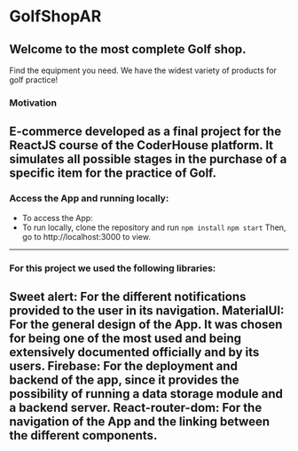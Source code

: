 # GolfShopAR
## Welcome to the most complete Golf shop.
Find the equipment you need. We have the widest variety of products for golf practice!
### Motivation
E-commerce developed as a final project for the ReactJS course of the CoderHouse platform. It simulates all possible stages in the purchase of a specific item for the practice of Golf.
-----
### Access the App and running locally:
- To access the App:
- To run locally, clone the repository and run
	`npm install`
	`npm start`
Then, go to http://localhost:3000 to view.
----
### For this project we used the following libraries:
**Sweet alert:** For the different notifications provided to the user in its navigation.
**MaterialUI:** For the general design of the App. It was chosen for being one of the most used and being extensively documented officially and by its users.
**Firebase:** For the deployment and backend of the app, since it provides the possibility of running a data storage module and a backend server.
**React-router-dom:** For the navigation of the App and the linking between the different components.
----